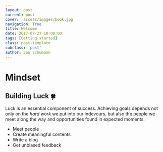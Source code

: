 ```yaml
---
layout: post
current: post
cover:  assets/images/book.jpg
navigation: True
title: Welcome
date: 2017-07-27 10:00:00
tags: [Getting started]
class: post-template
subclass: 'post'
author: Jan Schumann
---
```


# Mindset

## Building Luck 🍀

Luck is an essential component of success. Achieving goals depends not only on the _hard work_ we put into our indevours, but also the people we meet along the way and opportunities found in expected moments.

* Meet people
* Create meaningful contents
* Write a blog
* Get unbiased feedback